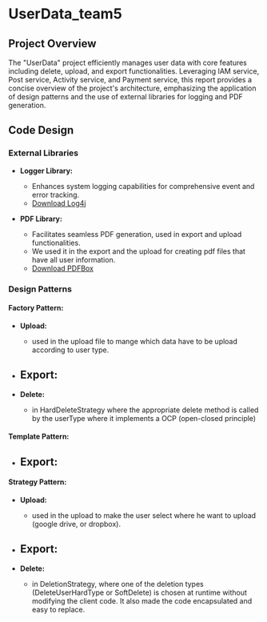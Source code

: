 # UserData_team5

## Project Overview

The "UserData" project efficiently manages user data with core features including delete, upload, and export functionalities. Leveraging IAM service, Post service, Activity service, and Payment service, this report provides a concise overview of the project's architecture, emphasizing the application of design patterns and the use of external libraries for logging and PDF generation.

## Code Design

### External Libraries

- **Logger Library:**
  - Enhances system logging capabilities for comprehensive event and error tracking.
  - [Download Log4j](https://www.apache.org/dyn/closer.cgi/logging/log4j/1.2.17/log4j-1.2.17.zip)

- **PDF Library:**
  - Facilitates seamless PDF generation, used in export and upload functionalities.
  - We used it in the export and the upload for creating pdf files that have all user information.
  - [Download PDFBox](https://www.apache.org/dyn/closer.lua/pdfbox/3.0.1/pdfbox-app-3.0.1.jar)

### Design Patterns

#### Factory Pattern:

- **Upload:**
  - used in the upload file to mange which data have to be upload according to user type.

- **Export:**
  - 

- **Delete:**
  - in HardDeleteStrategy where the appropriate delete method is called by the userType where it implements a OCP (open-closed principle) 

#### Template Pattern:

- **Export:**
  - 

#### Strategy Pattern:

- **Upload:**
  - used in the upload to make the user select where he want to upload (google drive, or dropbox).

- **Export:**
  - 

- **Delete:**
  - in DeletionStrategy, where one of the deletion types (DeleteUserHardType or SoftDelete) is chosen at runtime without modifying the client code.
    It also made the code encapsulated and easy to replace.


